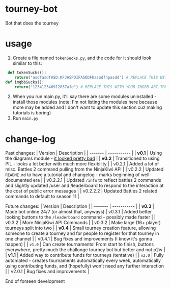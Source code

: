 # tourney-bot
 Bot that does the tourney

# usage
1. Create a file named `tokenSucks.py`, and the code for it should look similar to this:
```py
 def tokenSucks():
    return("asdfasdfASD:KFJASPDIFASODFhasodfhpasdd") # REPLACE THIS WITH YOUR DISCORD BOT TOKEN
def imgbbSucks():
    return("123412340912837afd") # REPLACE THIS WITH YOUR IMGBB API TOKEN - get one at https://api.imgbb.com/ (not an ad)
```
2. When you run main.py, it'll say there are some modules uninstalled - install those modules (note: I'm not listing the modules here because more may be added and I don't want to update this section cuz making tutorials is boring)
3. Run `main.py`

# change-log
Past changes:
| Version | Description |
| ------- | ----------- |
| **v0.1**    | Using the diagrams module - [it looked pretty bad](https://media.discordapp.net/attachments/837114010301759489/1080250025688449074/bracket.png) |
| **v0.2**    | Transitioned to using PIL - looks a lot better with much more flexibility |
| v0.2.1  | Added a lot of misc. Battles 2 command pulling from the NinjaKiwi API |
| v0.2.2  | Updated `README.md` to have a tutorial and changelog - marks beginning of well-documented era |
| v0.2.2.1 | Updated `/info` to reflect battles 2 commands and slightly updated /user and /leaderboard to respond to the interaction at the cost of public error messages |
| v0.2.2.2 | Updated Battles 2 related commands to default to season 11 |

Future changes:
| Version | Description |
| ------- | ----------- |
| **v0.3**  | Made bot online 24/7 (or almost that, anyways)
| v0.3.1  | Added better looking buttons to the `/leaderboard` command - possibly made faster |
| v0.3.2  | More NinjaKiwi API Commands |
| v0.3.2  | Make large (16+ player) tourneys split into two |
| **v0.4** | Small tourney creation feature, allowing someone to create a tourney and for people to register for that tourney in one channel |
| v0.4.1 | Bug fixes and improvements (I know it's gonna happen) |
| `v1.0` | Can create tournaments! From start to finish, buttons everywhere, pretty much the challonge tourney bot but better and not p2w |
| **v1.1** | Added way to contribute funds for tourneys (tentative) |
| `v2.0` | Fully automated - creates tournaments automatically every week, automatically using contributing funds, and (hopefully) won't need any further interaction |
| v2.0.1 | Bug fixes and improvements |

End of forseen development
